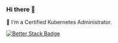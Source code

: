 ### Hi there 👋

🥇 I'm a Certified Kubernetes Administrator. 
<!--
**dannykitchen/dannykitchen** is a ✨ _special_ ✨ repository because its `README.md` (this file) appears on your GitHub profile.

Here are some ideas to get you started:

- 🔭 I’m currently working on ...
- 🌱 I’m currently learning ...
- 👯 I’m looking to collaborate on ...
- 🤔 I’m looking for help with ...
- 💬 Ask me about ...
- 📫 How to reach me: ...
- 😄 Pronouns: ...
- ⚡ Fun fact: ...
-->

[![Better Stack Badge](https://uptime.betterstack.com/status-badges/v1/monitor/u51w.svg)](https://uptime.betterstack.com/?utm_source=status_badge)
